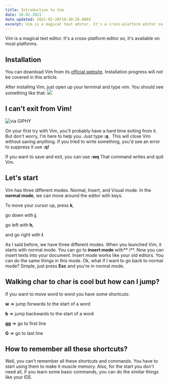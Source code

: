 ```yaml
---
title: Introduction to Vim
date: 26.02.2021
date_updated: 2021-02-26T10:30:26.000Z
excerpt: Vim is a magical text editor. It's a cross-platform editor so, it's available on most platforms.
---
```


Vim is a magical text editor. It's a cross-platform editor so, it's available on most platforms.

## Installation

You can download Vim from its [official website](https://www.vim.org/download.php). Installation progress will not be covered in this article.

After installing Vim, just open up your terminal and type vim. You should see something like that:
![](/images/introduction-to-vim/vim-welcome-screen.png)
## I can't exit from Vim!

![via GIPHY](https://media.giphy.com/media/5Zesu5VPNGJlm/giphy.gif)

On your first try with Vim, you'll probably have a hard time exiting from it. But don't worry, I'm here to help you. Just type **:q** . This will close Vim without saving anything. If you tried to write something, you'd see an error to suppress it use **:q!**

If you want to save and exit, you can use **:wq** That command writes and quit Vim.

## Let's start

Vim has three different modes. Normal, Insert, and Visual mode. In the **normal mode**, we can move around the editor with keys.

To move your cursor up, press **k**,

go down with **j**,

go left with **h**,

and go right with **l**.

As I said before, we have three different modes. When you launched Vim, it starts with normal mode. You can go to **insert mode** with** i**. Now you can insert texts into your document. Insert mode works like your old editors. You can do the same things in this mode. Ok, what if I want to go back to normal mode? Simple, just press **Esc** and you're in normal mode.

## Walking char to char is cool but how can I jump?

If you want to move word to word you have some shortcuts:

**w** => jump forwards to the start of a word

**b** => jump backwards to the start of a word

**gg** => go to first line

**G** => go to last line

## How to remember all these shortcuts?

Well, you can't remember all these shortcuts and commands. You have to start using them to make it muscle memory. Also, for the start you don't need all, if you learn some basic commands, you can do the similar things like your IDE.

